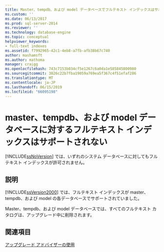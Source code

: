 ```yaml
---
title: Master、tempdb、および model データベースでフルテキスト インデックスはサポートされていません |Microsoft Docs
ms.custom: ''
ms.date: 06/13/2017
ms.prod: sql-server-2014
ms.reviewer: ''
ms.technology: database-engine
ms.topic: conceptual
helpviewer_keywords:
- full-text indexes
ms.assetid: f7992965-42c1-4eb8-a7fb-afb38b67c740
author: mashamsft
ms.author: mathoma
manager: craigg
ms.openlocfilehash: 743c7153b034cf5e1267c6a0da1e585845800980
ms.sourcegitcommit: 3026c22b7fba19059a769ea5f367c4f51efaf286
ms.translationtype: MT
ms.contentlocale: ja-JP
ms.lasthandoff: 06/15/2019
ms.locfileid: "66095198"
---
```

# <a name="full-text-indexes-on-master-tempdb-and-model-databases-are-not-supported"></a>master、tempdb、および model データベースに対するフルテキスト インデックスはサポートされない
  [!INCLUDE[ssNoVersion](../../includes/ssnoversion-md.md)] では、いずれのシステム データベースに対してもフルテキスト インデックスが許可されません。  
  
## <a name="description"></a>説明  
 [!INCLUDE[ssVersion2000](../../includes/ssversion2000-md.md)] では、フルテキスト インデックスが master、tempdb、および model の各データベースでサポートされていました。  
  
 Master、tempdb、および model データベースでは、すべてのフルテキスト カタログは、アップグレード中に削除されます。  
  
## <a name="see-also"></a>関連項目  
 [アップグレード アドバイザーの使用](../../../2014/sql-server/install/working-with-upgrade-advisor.md)  
  
  
